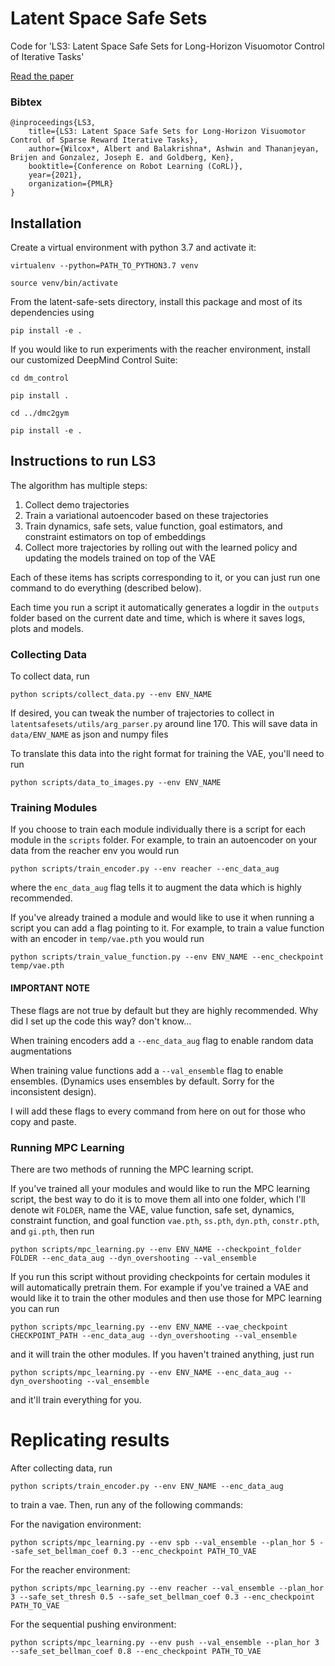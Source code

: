 # Latent Space Safe Sets
Code for 'LS3: Latent Space Safe Sets for Long-Horizon Visuomotor Control of Iterative Tasks'

[Read the paper](https://arxiv.org/abs/2107.04775)

### Bibtex

```
@inproceedings{LS3,
    title={LS3: Latent Space Safe Sets for Long-Horizon Visuomotor Control of Sparse Reward Iterative Tasks},
    author={Wilcox*, Albert and Balakrishna*, Ashwin and Thananjeyan, Brijen and Gonzalez, Joseph E. and Goldberg, Ken},
    booktitle={Conference on Robot Learning (CoRL)},
    year={2021},
    organization={PMLR}
}
```

## Installation

Create a virtual environment with python 3.7 and activate it:

```virtualenv --python=PATH_TO_PYTHON3.7 venv```

```source venv/bin/activate```

From the latent-safe-sets directory, install this package and most of 
its dependencies using

```pip install -e .```

If you would like to run experiments with the reacher environment, 
install our customized DeepMind Control Suite:

```cd dm_control```

```pip install .```

```cd ../dmc2gym```

```pip install -e .```





## Instructions to run LS3

The algorithm has multiple steps:
1. Collect demo trajectories
2. Train a variational autoencoder based on these trajectories
3. Train dynamics, safe sets, value function, goal estimators, and constraint estimators on top of embeddings
4. Collect more trajectories by rolling out with the learned policy and updating the models trained on top of the VAE

Each of these items has scripts corresponding to it, or you can just run one
command to do everything (described below).

Each time you run a script it automatically generates a logdir in the `outputs`
folder based on the current date and time, which is where it saves logs, plots
and models.

### Collecting Data
To collect data, run 

```python scripts/collect_data.py --env ENV_NAME```

If desired, you can tweak the number of trajectories to collect in `latentsafesets/utils/arg_parser.py`
around line 170. This will save data in `data/ENV_NAME` as json and numpy files

To translate this data into the right format for training the VAE, you'll need to run 

```python scripts/data_to_images.py --env ENV_NAME```

### Training Modules

If you choose to train each module individually there is a script for each
module in the `scripts` folder. For example, to train an autoencoder on your
data from the reacher env you would run

```python scripts/train_encoder.py --env reacher --enc_data_aug```

where the `enc_data_aug` flag tells it to augment the data which is highly recommended.

If you've already trained a module and would like to use it when running a script
you can add a flag pointing to it. For example, to train a value function with an
encoder in `temp/vae.pth` you would run

```python scripts/train_value_function.py --env ENV_NAME --enc_checkpoint temp/vae.pth```

#### IMPORTANT NOTE
These flags are not true by default but they are highly recommended. Why did
I set up the code this way? don't know...

When training encoders add a `--enc_data_aug` flag to enable random data augmentations

When training value functions add a `--val_ensemble` flag to enable ensembles.
(Dynamics uses ensembles by default. Sorry for the inconsistent design).

I will add these flags to every command from here on out for those who copy and 
paste.

### Running MPC Learning

There are two methods of running the MPC learning script.

If you've trained all your modules and would like to run the MPC learning
script, the best way to do it is to move them all into one folder, which I'll denote
wit `FOLDER`, name the 
VAE, value function, safe set, dynamics, constraint function, and goal function
`vae.pth`, `ss.pth`, `dyn.pth`, `constr.pth`, and `gi.pth`, then run 

```python scripts/mpc_learning.py --env ENV_NAME --checkpoint_folder FOLDER --enc_data_aug --dyn_overshooting --val_ensemble```

If you run this script without providing checkpoints for certain modules
it will automatically pretrain them. For example if you've trained a VAE
and would like it to train the other modules and then use those for MPC learning
you can run

```python scripts/mpc_learning.py --env ENV_NAME --vae_checkpoint CHECKPOINT_PATH --enc_data_aug --dyn_overshooting --val_ensemble```

and it will train the other modules. If you haven't trained anything, just run

```python scripts/mpc_learning.py --env ENV_NAME --enc_data_aug --dyn_overshooting --val_ensemble```

and it'll train everything for you.

# Replicating results

After collecting data, run 

```python scripts/train_encoder.py --env ENV_NAME --enc_data_aug```

to train a vae. Then, run any of the following commands:

For the navigation environment:

```python scripts/mpc_learning.py --env spb --val_ensemble --plan_hor 5 --safe_set_bellman_coef 0.3 --enc_checkpoint PATH_TO_VAE```

For the reacher environment:

```python scripts/mpc_learning.py --env reacher --val_ensemble --plan_hor 3 --safe_set_thresh 0.5 --safe_set_bellman_coef 0.3 --enc_checkpoint PATH_TO_VAE```

For the sequential pushing environment:

```python scripts/mpc_learning.py --env push --val_ensemble --plan_hor 3 --safe_set_bellman_coef 0.8 --enc_checkpoint PATH_TO_VAE```
